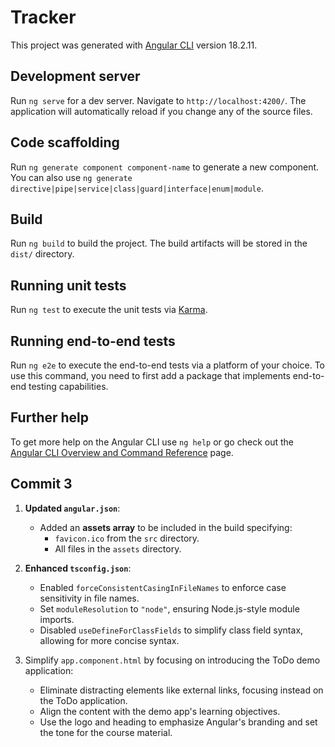 # Tracker

This project was generated with [Angular CLI](https://github.com/angular/angular-cli) version 18.2.11.

## Development server

Run `ng serve` for a dev server. Navigate to `http://localhost:4200/`. The application will automatically reload if you change any of the source files.

## Code scaffolding

Run `ng generate component component-name` to generate a new component. You can also use `ng generate directive|pipe|service|class|guard|interface|enum|module`.

## Build

Run `ng build` to build the project. The build artifacts will be stored in the `dist/` directory.

## Running unit tests

Run `ng test` to execute the unit tests via [Karma](https://karma-runner.github.io).

## Running end-to-end tests

Run `ng e2e` to execute the end-to-end tests via a platform of your choice. To use this command, you need to first add a package that implements end-to-end testing capabilities.

## Further help

To get more help on the Angular CLI use `ng help` or go check out the [Angular CLI Overview and Command Reference](https://angular.dev/tools/cli) page.

## Commit 3

1. **Updated `angular.json`**:
   - Added an **assets array** to be included in the build specifying:
     - `favicon.ico` from the `src` directory.
     - All files in the `assets` directory.

2. **Enhanced `tsconfig.json`**:
   - Enabled `forceConsistentCasingInFileNames` to enforce case sensitivity in file names.
   - Set `moduleResolution` to `"node"`, ensuring Node.js-style module imports.
   - Disabled `useDefineForClassFields` to simplify class field syntax, allowing for more concise syntax. 

3. Simplify `app.component.html` by focusing on introducing the ToDo demo application:
   - Eliminate distracting elements like external links, focusing instead on the ToDo application.
   - Align the content with the demo app's learning objectives.
   - Use the logo and heading to emphasize Angular's branding and set the tone for the course material.  
